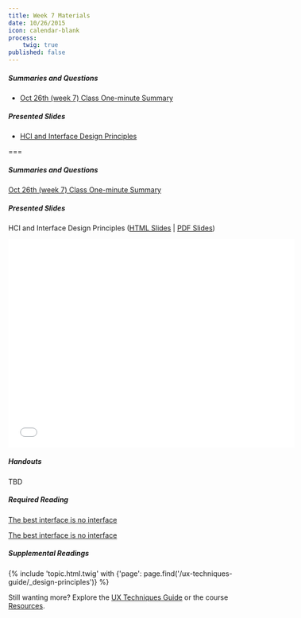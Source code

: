 ```yaml
---
title: Week 7 Materials
date: 10/26/2015
icon: calendar-blank
process:
    twig: true
published: false
---
```


##### Summaries and Questions
*   [Oct 26th (week 7) Class One-minute Summary](https://canvas.sfu.ca/courses/22099/discussion_topics/382631)

##### Presented Slides
*   [HCI and Interface Design Principles](http://slides.com/paulhibbitts/cmpt-363-153-slides-in-progress#/)  

===

<style>iframe.embedly-card{float:left;}</style>
##### Summaries and Questions
[Oct 26th (week 7) Class One-minute Summary](https://canvas.sfu.ca/courses/22099/discussion_topics/382631)

##### Presented Slides  
HCI and Interface Design Principles ([HTML Slides](http://slides.com/paulhibbitts/cmpt-363-153-slides-in-progress#/) | [PDF Slides](http://1drv.ms/1TNqz4z))

<div class="row">
  <div class="col s10">
    <div class="video-container"><iframe src="//slides.com/paulhibbitts/cmpt-363-153-slides-in-progress/embed" width="576" height="420" scrolling="no" frameborder="0" webkitallowfullscreen mozallowfullscreen allowfullscreen></iframe></div>
    </div>
  </div>

##### Handouts  
TBD

##### Required Reading  
[The best interface is no interface](http://www.cooper.com/journal/2012/08/the-best-interface-is-no-interface)
<div class="row"> <div class="col s10">
  <a class="embedly-card" href="http://www.cooper.com/journal/2012/08/the-best-interface-is-no-interface">The best interface is no interface</a>
<script async src="//cdn.embedly.com/widgets/platform.js" charset="UTF-8"></script></div></div>

##### Supplemental Readings
{% include 'topic.html.twig' with {'page': page.find('/ux-techniques-guide/_design-principles')} %}  

Still wanting more? Explore the [UX Techniques Guide](../../ux-techniques-guide) or the course [Resources](../../resources).  
